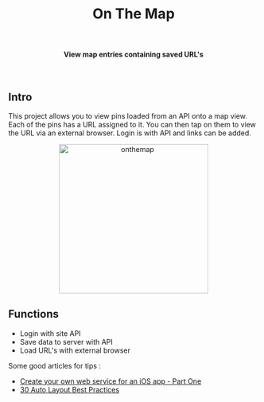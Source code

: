 <h1 align="center"> On The Map </h1> <br>

<h4 align="center">View map entries containing saved URL's</h4> <br>
 

## Intro

This project allows you to view pins loaded from an API onto a map view. Each of the pins has a URL assigned to it. You can then tap on them to view the URL via an external browser. Login is with API and links can be added. 

<p align="center">
  <img alt="onthemap" title="onthemap" src="screenshots/onthemap1.gif" width=300>
</p>

## Functions 
* Login with site API
* Save data to server with API
* Load URL's with external browser


Some good articles for tips : <br>
* <a href="https://www.techrepublic.com/blog/software-engineer/create-your-own-web-service-for-an-ios-app-part-one/">Create your own web service for an iOS app - Part One</a> <br>
* <a href="https://blog.supereasyapps.com/30-auto-layout-best-practices/#layout-ui-for-one-iphone">30 Auto Layout Best Practices</a>
